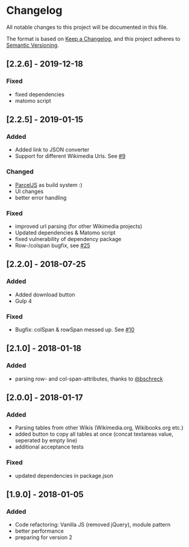 # Changelog
All notable changes to this project will be documented in this file.

The format is based on [Keep a Changelog](https://keepachangelog.com/en/1.0.0/),
and this project adheres to [Semantic Versioning](https://semver.org/spec/v2.0.0.html).


## [2.2.6] - 2019-12-18
### Fixed
- fixed dependencies
- matomo script

## [2.2.5] - 2019-01-15
### Added
- Added link to JSON converter
- Support for different Wikimedia Urls. See [#9](../../issues/9)
### Changed
- [ParcelJS](https://parceljs.org) as build system :)
- UI changes
- better error handling
### Fixed
- improved url parsing (for other Wikimedia projects)
- Updated dependencies & Matomo script
- fixed vulnerability of dependency package
- Row-/colspan bugfix, see [#25](../../issues/25)

## [2.2.0] - 2018-07-25
### Added
- Added download button
- Gulp 4
### Fixed
- Bugfix: colSpan & rowSpan messed up. See [#10](../../issues/10)

## [2.1.0] - 2018-01-18
### Added
- parsing row- and col-span-attributes, thanks to [@bschreck](https://github.com/bschreck)

## [2.0.0] - 2018-01-17
### Added
- Parsing tables from other Wikis (Wikimedia.org, Wikibooks.org etc.)
- added button to copy all tables at once (concat textareas value, seperated by empty line)
- additional acceptance tests
### Fixed
- updated dependencies in package.json

## [1.9.0] - 2018-01-05
### Added
- Code refactoring: Vanilla JS (removed jQuery), module pattern
- better performance
- preparing for version 2